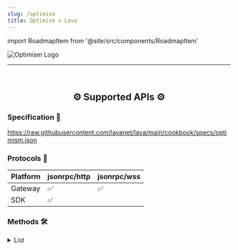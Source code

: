 ```yaml
---
slug: /optimism
title: Optimism x Lava
---
```


import RoadmapItem from '@site/src/components/RoadmapItem'

![Optimism Logo](/img/chains/optimism_logo.svg)

[<RoadmapItem icon="⛏️" title="Get RPC" description="Get access to Lava's Web3 APIs and start building on the network with ease"/>](/optimism-dev)

[<RoadmapItem icon="🚀" title="Run an RPC Node" description="Become a part of Lava's network by running your own RPC node and accessing Web3 APIs seamlessly"/>](/optimism-node)

<hr />
<br />

<center>

## ⚙️ Supported APIs ⚙️

</center>

### Specification 📑

https://raw.githubusercontent.com/lavanet/lava/main/cookbook/specs/optimism.json

### Protocols 🔗

| Platform | jsonrpc/http | jsonrpc/wss |
| -------- | ------------ | ----------- |
| Gateway  | ✅           | ✅          |
| SDK      | ✅           |             |

### Methods 🛠️

<details>
<summary> List </summary>

- eth_getAccounts
- eth_getBlockRange
- eth_sendTransaction
- rollup_gasPrices
- rollup_getInfo

</details>
